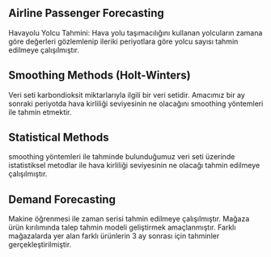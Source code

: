 ## Airline Passenger Forecasting

Havayolu Yolcu Tahmini: Hava yolu taşımacılığını kullanan yolcuların zamana göre değerleri gözlemlenip ileriki periyotlara göre yolcu sayısı tahmin edilmeye çalışılmıştır. 

## Smoothing Methods (Holt-Winters)

Veri seti karbondioksit miktarlarıyla ilgili bir veri setidir. Amacımız bir ay sonraki periyotda hava kirliliği seviyesinin ne olacağını smoothing yöntemleri ile tahmin etmektir.

## Statistical Methods
smoothing yöntemleri ile tahminde bulunduğumuz veri seti üzerinde istatistiksel metodlar ile hava kirliliği seviyesinin ne olacağı tahmin edilmeye çalışılmıştır. 

## Demand Forecasting

Makine öğrenmesi ile zaman serisi tahmin edilmeye çalışılmıştır. Mağaza ürün kırılımında talep tahmin modeli geliştirmek amaçlanmıştır. Farklı mağazalarda yer alan farklı ürünlerin 3 ay sonrası için tahminler gerçekleştirilmiştir.

